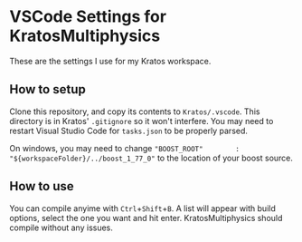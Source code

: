 # VSCode Settings for KratosMultiphysics

These are the settings I use for my Kratos workspace.

## How to setup
Clone this repository, and copy its contents to `Kratos/.vscode`. This directory is in Kratos' `.gitignore` so it won't interfere.
You may need to restart Visual Studio Code for `tasks.json` to be properly parsed.

On windows, you may need to change `"BOOST_ROOT"        : "${workspaceFolder}/../boost_1_77_0"` to the location of your boost source.

## How to use
You can compile anyime with `Ctrl`+`Shift`+`B`. A list will appear with build options, select the one you want and hit enter. KratosMultiphysics should compile without any issues.